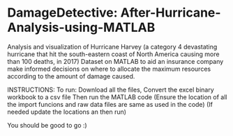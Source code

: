 # DamageDetective: After-Hurricane-Analysis-using-MATLAB
Analysis and visualization of Hurricane Harvey (a category 4 devastating hurricane that hit the south-eastern coast of North America causing more than 100 deaths, in 2017) Dataset on MATLAB to aid an insurance company make informed decisions on where to allocate the maximum resources according to the amount of damage caused.

INSTRUCTIONS:
To run:
Download all the files,
Convert the excel binary workbook to a csv file
Then run the MATLAB code
(Ensure the location of all the import funcions and raw data files are same as used in the code)
(If needed update the locations an then run)

You should be good to go :)
